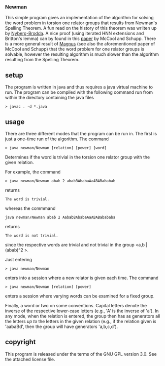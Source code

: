 ### Newman ###

This simple program gives an implementation of the algorithm for solving the word problem
in torsion one relator groups that results from Newman's Spelling Theorem.  A fun read
on the history of this theorem was wriiten up by [Nyberg-Brodda](https://arxiv.org/abs/2004.01484).
A nice proof (using iterated HNN extensions and Britton's lemma) can by found in this 
[paper](McCool&Schupp) by McCool and Schupp.  There is a more general result of 
[Magnus](Magnus) (see also the aforementioned paper of McCool and Schupp) 
that the word problem for one relator groups is solvable, however the resulting
algorithm is much slower than the algorithm resulting from the Spelling Theorem.  

## setup ##

The program is  written in java and thus requires a java virtual machine to run. The program
can be compiled with the following command run from within the directory containing the java files

```
> javac . -d *.java
``` 


## usage ##

There are three different modes that the program can be run in.  The first is just a one-time
run of the algorithm.  The command
```
> java newman/Newman [relation] [power] [word]
```
Determines if the word is trivial in the torsion one relator group with the given relation.  

For example, the command
```
> java newman/Newman abab 2 ababBAbabaAaABABababab
```
returns
```
The word is trivial.
```
whereas the commmand
```
java newman/Newman abab 2 AababBAbabaAaABABabababa
```
returns
```
The word is not trivial.
```
since the respective words are trivial and not trivial in the group <a,b | (abab)^2 >.


Just entering
```
> java newman/Newman
```
enters into a session where a new relator is given each time.  The command
```
> java newman/Newman [relation] [power]
```
enters a session where varying words can be examined for a fixed group. 

Finally, a word or two on some conventions.  Capital letters denote the inverse of the respective
lower-case letters (e.g., 'A' is the inverse of 'a').  In any mode, when the relation is entered, 
the group then has as generators all the letters _up to_ the letters in the given relation (e.g.,
if the relation given is 'aabaBd', then the group will have generators 'a,b,c,d'). 


## copyright ##

This program is released under the terms of the GNU GPL version 3.0. See the attached license file.

[https://www.cambridge.org/core/services/aop-cambridge-core/content/view/A51E086AF79B5D32E0F2A590B01BF779/S1446788700014300a.pdf/div-class-title-on-one-relator-groups-and-span-class-italic-hnn-span-extensions-div.pdf]:(McCool&Schupp)

[https://link.springer.com/article/10.1007/BF01455888]:(Magnus)
